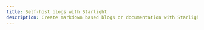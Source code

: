 ```yaml
---
title: Self-host blogs with Starlight
description: Create markdown based blogs or documentation with Starlight.
---
```

